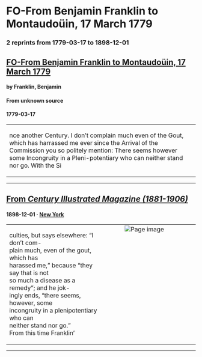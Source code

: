 
# FO-From Benjamin Franklin to Montaudoüin, 17 March 1779

### 2 reprints from 1779-03-17 to 1898-12-01

## [FO-From Benjamin Franklin to Montaudoüin, 17 March 1779](https://founders.archives.gov/documents/Franklin/01-29-02-0106)

#### by Franklin, Benjamin

#### From unknown source

#### 1779-03-17

<table style="width: 100%;"><tr><td style="width: 50%">

nce another Century. I don’t complain much even of the Gout, which has harrassed me ever since the Arrival of the Commission you so politely mention: There seems however some Incongruity in a Pleni-potentiary who can neither stand nor go. With the Si
</td></tr></table>

---

## [From _Century Illustrated Magazine (1881-1906)_](https://archive.org/details/sim_century-illustrated-monthly-magazine_1898-12_57_2/page/n139/mode/1up?view=theater)

#### 1898-12-01 &middot; [New York](http://dbpedia.org/resource/New_York_City)

<table style="width: 100%;"><tr><td style="width: 50%">

  
culties, but says elsewhere: “I don’t com-  
plain much, even of the gout, which has  
harassed me,” because “they say that is not  
so much a disease as a remedy”; and he jok-  
ingly ends, “there seems, however, some  
incongruity in a plenipotentiary who can  
neither stand nor go.”  
From this time Franklin’
</td><td style="width: 50%; max-height: 75%; margin: auto; display: block;">
<img alt="Page image" src="https://iiif.archive.org/iiif/sim_century-illustrated-monthly-magazine_1898-12_57_2&#0036;139/pct:54.800000,29.292657,35.400000,10.043197/600,/0/default.jpg"/>
</td>
</tr></table>

---

